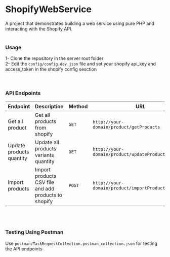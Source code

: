 # ShopifyWebService
A project that demonstrates building a web service using pure PHP and interacting with the Shopify API.
</br></br>
### Usage
1- Clone the repository in the server root folder</br>
2- Edit the `config/config.dev.json` file and set your shopify api_key and access_token in the shopify config sesction</br>
</br></br>
### API Endpoints

| Endpoint | Description | Method |URL  |
| ------------- | ------------- | ------------- | ------------- |
| Get all product  | Get all products from shopify |  `GET`  | `http://your-domain/product/getProducts` |
| Update products quantity  | Update all products variants quantity |  `GET`  | `http://your-domain/product/updateProductsQuantity` |
| Import products  | Import products CSV file and add products to shopify |  `POST`  | `http://your-domain/product/importProducts` |

</br></br>
### Testing Using Postman
Use `postman/TaskRequestCollection.postman_collection.json` for testing the API endpoints
